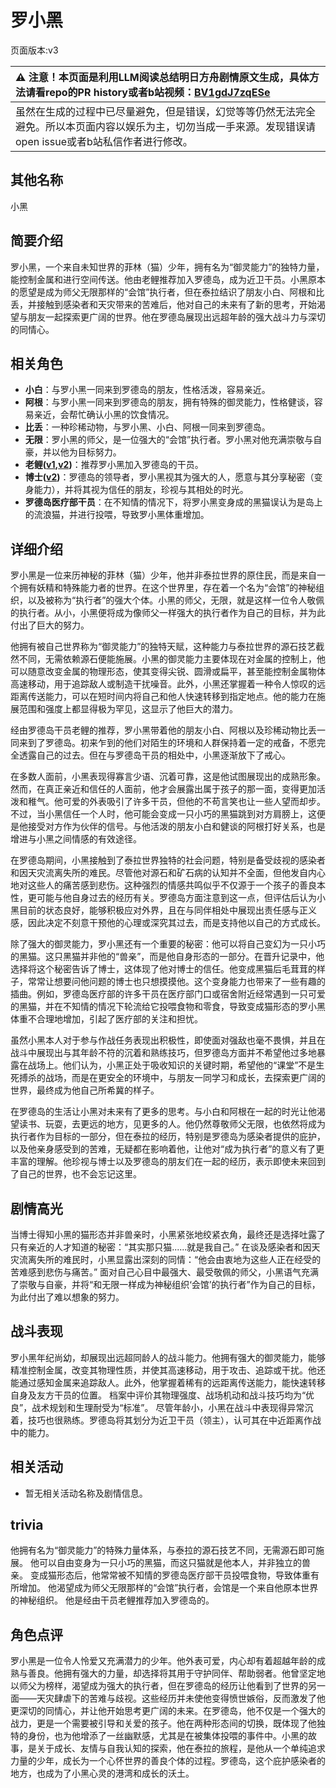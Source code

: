 # 罗小黑
页面版本:v3
 

| :warning: 注意！本页面是利用LLM阅读总结明日方舟剧情原文生成，具体方法请看repo的PR history或者b站视频：[BV1gdJ7zqESe](https://www.bilibili.com/video/BV1gdJ7zqESe/)         |
|:----------------------------|
| 虽然在生成的过程中已尽量避免，但是错误，幻觉等等仍然无法完全避免。所以本页面内容以娱乐为主，切勿当成一手来源。发现错误请open issue或者b站私信作者进行修改。|



## 其他名称
小黑
## 简要介绍
罗小黑，一个来自未知世界的菲林（猫）少年，拥有名为“御灵能力”的独特力量，能控制金属和进行空间传送。他由老鲤推荐加入罗德岛，成为近卫干员。小黑原本的愿望是成为师父无限那样的“会馆”执行者，但在泰拉结识了朋友小白、阿根和比丢，并接触到感染者和天灾带来的苦难后，他对自己的未来有了新的思考，开始渴望与朋友一起探索更广阔的世界。他在罗德岛展现出远超年龄的强大战斗力与深切的同情心。
## 相关角色
-   **小白**：与罗小黑一同来到罗德岛的朋友，性格活泼，容易亲近。
-   **阿根**：与罗小黑一同来到罗德岛的朋友，拥有特殊的御灵能力，性格健谈，容易亲近，会帮忙确认小黑的饮食情况。
-   **比丢**：一种珍稀动物，与罗小黑、小白、阿根一同来到罗德岛。
-   **无限**：罗小黑的师父，是一位强大的“会馆”执行者。罗小黑对他充满崇敬与自豪，并以他为目标努力。
-   **老鲤([v1](../chars/char_322_lmlee.md),[v2](char_322_lmlee.md))**：推荐罗小黑加入罗德岛的干员。
-   **博士([v2](extended_char_bo_shi.md))**：罗德岛的领导者，罗小黑视其为强大的人，愿意与其分享秘密（变身能力），并将其视为信任的朋友，珍视与其相处的时光。
-   **罗德岛医疗部干员**：在不知情的情况下，将罗小黑变身成的黑猫误认为是岛上的流浪猫，并进行投喂，导致罗小黑体重增加。
## 详细介绍
罗小黑是一位来历神秘的菲林（猫）少年，他并非泰拉世界的原住民，而是来自一个拥有妖精和特殊能力者的世界。在这个世界里，存在着一个名为“会馆”的神秘组织，以及被称为“执行者”的强大个体。小黑的师父，无限，就是这样一位令人敬佩的执行者。从小，小黑便将成为像师父一样强大的执行者作为自己的目标，并为此付出了巨大的努力。

他拥有被自己世界称为“御灵能力”的独特天赋，这种能力与泰拉世界的源石技艺截然不同，无需依赖源石便能施展。小黑的御灵能力主要体现在对金属的控制上，他可以随意改变金属的物理形态，使其变得尖锐、圆滑或扁平，甚至能控制金属物体高速移动，用于追踪敌人或制造干扰噪音。此外，小黑还掌握着一种令人惊叹的远距离传送能力，可以在短时间内将自己和他人快速转移到指定地点。他的能力在施展范围和强度上都显得极为罕见，这显示了他巨大的潜力。

经由罗德岛干员老鲤的推荐，罗小黑带着他的朋友小白、阿根以及珍稀动物比丢一同来到了罗德岛。初来乍到的他们对陌生的环境和人群保持着一定的戒备，不愿完全透露自己的过去。但在与罗德岛干员的相处中，小黑逐渐放下了戒心。

在多数人面前，小黑表现得寡言少语、沉着可靠，这是他试图展现出的成熟形象。然而，在真正亲近和信任的人面前，他才会展露出属于孩子的那一面，变得更加活泼和稚气。他可爱的外表吸引了许多干员，但他的不苟言笑也让一些人望而却步。不过，当小黑信任一个人时，他可能会变成一只小巧的黑猫跳到对方肩膀上，这便是他接受对方作为伙伴的信号。与他活泼的朋友小白和健谈的阿根打好关系，也是增进与小黑之间情感的有效途径。

在罗德岛期间，小黑接触到了泰拉世界独特的社会问题，特别是备受歧视的感染者和因天灾流离失所的难民。尽管他对源石和矿石病的认知并不全面，但他发自内心地对这些人的痛苦感到悲伤。这种强烈的情感共鸣似乎不仅源于一个孩子的善良本性，更可能与他自身过去的经历有关。罗德岛方面注意到这一点，但评估后认为小黑目前的状态良好，能够积极应对外界，且在与同伴相处中展现出责任感与正义感，因此决定不刻意干预他的心理或深究其过去，而是支持他以自己的方式成长。

除了强大的御灵能力，罗小黑还有一个重要的秘密：他可以将自己变幻为一只小巧的黑猫。这只黑猫并非他的“兽亲”，而是他自身形态的一部分。在晋升记录中，他选择将这个秘密告诉了博士，这体现了他对博士的信任。他变成黑猫后毛茸茸的样子，常常让想要问他问题的博士也只想摸摸他。这个变身能力也带来了一些有趣的插曲。例如，罗德岛医疗部的许多干员在医疗部门口或宿舍附近经常遇到一只可爱的黑猫，并在不知情的情况下轮流给它投喂食物和零食，导致变成猫形态的罗小黑体重不合理地增加，引起了医疗部的关注和担忧。

虽然小黑本人对于参与作战任务表现出积极性，即使面对强敌也毫不畏惧，并且在战斗中展现出与其年龄不符的沉着和熟练技巧，但罗德岛方面并不希望他过多地暴露在战场上。他们认为，小黑正处于吸收知识的关键时期，希望他的“课堂”不是生死搏杀的战场，而是在更安全的环境中，与朋友一同学习和成长，去探索更广阔的世界，最终成为他自己所希冀的样子。

在罗德岛的生活让小黑对未来有了更多的思考。与小白和阿根在一起的时光让他渴望读书、玩耍，去更远的地方，见更多的人。他仍然尊敬师父无限，也依然将成为执行者作为目标的一部分，但在泰拉的经历，特别是罗德岛为感染者提供的庇护，以及他亲身感受到的苦难，无疑都在影响着他，让他对“成为执行者”的意义有了更丰富的理解。他珍视与博士以及罗德岛的朋友们在一起的经历，表示即使未来回到了自己的世界，也不会忘记这里。
## 剧情高光
当博士得知小黑的猫形态并非兽亲时，小黑紧张地绞紧衣角，最终还是选择吐露了只有亲近的人才知道的秘密：“其实那只猫......就是我自己。”
在谈及感染者和因天灾流离失所的难民时，小黑显露出深刻的同情：“他会由衷地为这些人正在经受的苦难感到悲伤与痛苦。”
面对自己心目中最强大、最受敬佩的师父，小黑语气充满了崇敬与自豪，并将“和无限一样成为神秘组织‘会馆’的执行者”作为自己的目标，为此付出了难以想象的努力。
## 战斗表现
罗小黑年纪尚幼，却展现出远超同龄人的战斗能力。他拥有强大的御灵能力，能够精准控制金属，改变其物理性质，并使其高速移动，用于攻击、追踪或干扰。他还能通过感知金属来追踪敌人。此外，他掌握着稀有的远距离传送能力，能快速转移自身及友方干员的位置。
档案中评价其物理强度、战场机动和战斗技巧均为“优良”，战术规划和生理耐受为“标准”。
尽管年龄小，小黑在战斗中表现得异常沉着，技巧也很熟练。罗德岛将其划分为近卫干员（领主），认可其在中近距离作战中的能力。
## 相关活动
-   暂无相关活动名称及剧情信息。
## trivia
他拥有名为“御灵能力”的特殊力量体系，与泰拉的源石技艺不同，无需源石即可施展。
他可以自由变身为一只小巧的黑猫，而这只猫就是他本人，并非独立的兽亲。
变成猫形态后，他常常被不知情的罗德岛医疗部干员投喂食物，导致体重有所增加。
他渴望成为师父无限那样的“会馆”执行者，会馆是一个来自他原本世界的神秘组织。
他是经由干员老鲤推荐加入罗德岛的。
## 角色点评
罗小黑是一位令人怜爱又充满潜力的少年。他外表可爱，内心却有着超越年龄的成熟与善良。他拥有强大的力量，却选择将其用于守护同伴、帮助弱者。他曾坚定地以师父为榜样，渴望成为强大的执行者，但在罗德岛的经历让他看到了世界的另一面——天灾肆虐下的苦难与歧视。这些经历并未使他变得愤世嫉俗，反而激发了他更深切的同情心，并让他开始思考更广阔的未来。在罗德岛，他不仅是一个强大的战力，更是一个需要被引导和关爱的孩子。他在两种形态间的切换，既体现了他独特的身份，也为他增添了一丝幽默感，尤其是在被集体投喂的事件中。小黑的故事，是关于成长、友情与自我认知的探索，他在泰拉的旅程，是他从一个单纯追求力量的少年，成长为一个心怀世界的善良个体的过程。罗德岛，这个庇护感染者的地方，也成为了小黑心灵的港湾和成长的沃土。
